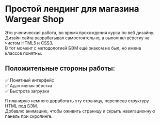 # Простой лендинг для магазина Wargear Shop

Это ученическая работа, во время прохождения курса по веб дизайну.<br>
Дизайн сайта разрабатывал самостоятельно, а выполнял вёрстку на чистом HTML5 и CSS3.<br>
В тот момент с методологией БЭМ ещё знаком не был, но имена классов понятны.<br>

## Положительные стороны работы:<br>
✅ Понятный интерфейс<br>
✅ Адаптивная вёрстка<br>
✅ Быстрота загрузки<br>

Я планирую немного доработать эту страницу, переписав структуру HTML под БЭМ.<br>
Добавлю анимацию, чтобы оживить страницу и скрыть навигационную панель при скролинге.
